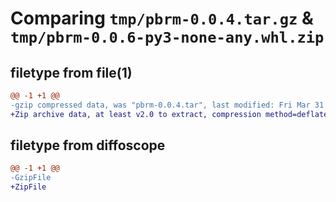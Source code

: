 # Comparing `tmp/pbrm-0.0.4.tar.gz` & `tmp/pbrm-0.0.6-py3-none-any.whl.zip`

## filetype from file(1)

```diff
@@ -1 +1 @@
-gzip compressed data, was "pbrm-0.0.4.tar", last modified: Fri Mar 31 13:40:05 2023, max compression
+Zip archive data, at least v2.0 to extract, compression method=deflate
```

## filetype from diffoscope

```diff
@@ -1 +1 @@
-GzipFile
+ZipFile
```

